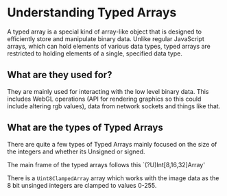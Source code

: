 # Understanding Typed Arrays

A typed array is a special kind of array-like object that is designed to efficiently store and manipulate binary data. Unlike regular JavaScript arrays, which can hold elements of various data types, typed arrays are restricted to holding elements of a single, specified data type.

## What are they used for?

They are mainly used for interacting with the low level binary data. This includes WebGL operations (API for rendering graphics so this could include altering rgb values), data from network sockets and things like that.

## What are the types of Typed Arrays

There are quite a few types of Typed Arrays mainly focused on the size of the integers and whether its Unsigned or signed.

The main frame of the typed arrays follows this `(?U)Int[8,16,32]Array'

There is a `Uint8ClampedArray` array which works with the image data as the 8 bit unsinged integers are clamped to values 0-255.
